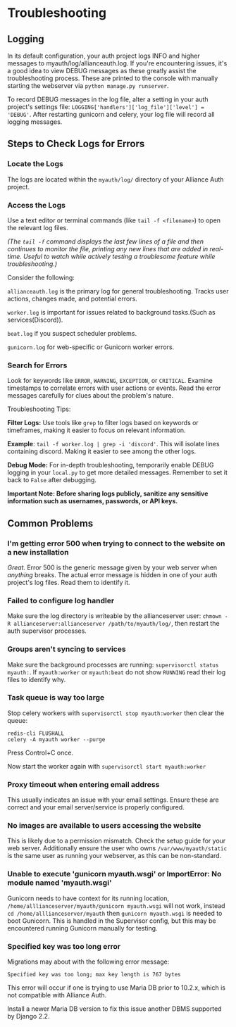 # Troubleshooting

## Logging

In its default configuration, your auth project logs INFO and higher messages to myauth/log/allianceauth.log. If you're encountering issues, it's a good idea to view DEBUG messages as these greatly assist the troubleshooting process. These are printed to the console with manually starting the webserver via `python manage.py runserver`.

To record DEBUG messages in the log file, alter a setting in your auth project's settings file: `LOGGING['handlers']['log_file']['level'] = 'DEBUG'`. After restarting gunicorn and celery, your log file will record all logging messages.

## Steps to Check Logs for Errors

### Locate the Logs

The logs are located within the `myauth/log/` directory of your Alliance Auth project.

### Access the Logs

Use a text editor or terminal commands (like `tail -f <filename>`) to open the relevant log files.

_(The `tail -f` command displays the last few lines of a file and then continues to monitor the file, printing any new lines that are added in real-time. Useful to watch while actively testing a troublesome feature while troubleshooting.)_

Consider the following:

`allianceauth.log` is the primary log for general troubleshooting. Tracks user actions, changes made, and potential errors.

`worker.log` is important for issues related to background tasks.(Such as services(Discord)).

`beat.log` if you suspect scheduler problems.

`gunicorn.log` for web-specific or Gunicorn worker errors.

### Search for Errors

Look for keywords like `ERROR`, `WARNING`, `EXCEPTION`, or `CRITICAL`. Examine timestamps to correlate errors with user actions or events. Read the error messages carefully for clues about the problem's nature.

Troubleshooting Tips:

**Filter Logs:** Use tools like `grep` to filter logs based on keywords or timeframes, making it easier to focus on relevant information.

**Example**: `tail -f worker.log | grep -i 'discord'`. This will isolate lines containing discord. Making it easier to see among the other logs.

**Debug Mode:** For in-depth troubleshooting, temporarily enable DEBUG logging in your `local.py` to get more detailed messages. Remember to set it back to `False` after debugging.

**Important Note: Before sharing logs publicly, sanitize any sensitive information such as usernames, passwords, or API keys.**

## Common Problems

### I'm getting error 500 when trying to connect to the website on a new installation

_Great._ Error 500 is the generic message given by your web server when _anything_ breaks. The actual error message is hidden in one of your auth project's log files. Read them to identify it.

### Failed to configure log handler

Make sure the log directory is writeable by the allianceserver user: `chmown -R allianceserver:allianceserver /path/to/myauth/log/`, then restart the auth supervisor processes.

### Groups aren't syncing to services

Make sure the background processes are running: `supervisorctl status myauth:`. If `myauth:worker` or `myauth:beat` do not show `RUNNING` read their log files to identify why.

### Task queue is way too large

Stop celery workers with `supervisorctl stop myauth:worker` then clear the queue:

```shell
redis-cli FLUSHALL
celery -A myauth worker --purge
```

Press Control+C once.

Now start the worker again with `supervisorctl start myauth:worker`

### Proxy timeout when entering email address

This usually indicates an issue with your email settings. Ensure these are correct and your email server/service is properly configured.

### No images are available to users accessing the website

This is likely due to a permission mismatch. Check the setup guide for your web server. Additionally ensure the user who owns `/var/www/myauth/static` is the same user as running your webserver, as this can be non-standard.

### Unable to execute 'gunicorn myauth.wsgi' or ImportError: No module named 'myauth.wsgi'

Gunicorn needs to have context for its running location, `/home/alllianceserver/myauth/gunicorn myauth.wsgi` will not work, instead `cd /home/alllianceserver/myauth` then `gunicorn myauth.wsgi` is needed to boot Gunicorn. This is handled in the Supervisor config, but this may be encountered running Gunicorn manually for testing.

### Specified key was too long error

Migrations may about with the following error message:

```shell
Specified key was too long; max key length is 767 bytes
```

This error will occur if one is trying to use Maria DB prior to 10.2.x, which is not compatible with Alliance Auth.

Install a newer Maria DB version to fix this issue another DBMS supported by Django 2.2.
